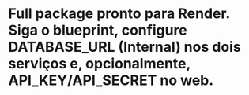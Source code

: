 # Full package pronto para Render. Siga o blueprint, configure DATABASE_URL (Internal) nos dois serviços e, opcionalmente, API_KEY/API_SECRET no web.
